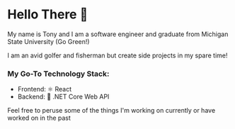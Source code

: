 # Hello There 👋 
My name is Tony and I am a software engineer and graduate from Michigan State University (Go Green!)

I am an avid golfer and fisherman but create side projects in my spare time!

### My Go-To Technology Stack:
- Frontend: ⚛️ React
- Backend: 🔨 .NET Core Web API

Feel free to peruse some of the things I'm working on currently or have worked on in the past

<!--
**tonysulfaro/tonysulfaro** is a ✨ _special_ ✨ repository because its `README.md` (this file) appears on your GitHub profile.

Here are some ideas to get you started:

- 🔭 I’m currently working on ...
- 🌱 I’m currently learning ...
- 👯 I’m looking to collaborate on ...
- 🤔 I’m looking for help with ...
- 💬 Ask me about ...
- 📫 How to reach me: ...
- 😄 Pronouns: ...
- ⚡ Fun fact: ...
-->


